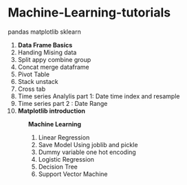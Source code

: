 # Machine-Learning-tutorials
pandas matplotlib sklearn
<ol>
<li><b>Data Frame Basics </b></li>
<li>Handing Mising data</li>
<li>Split appy combine group</li>
<li>Concat merge dataframe</li>
<li>Pivot Table</li>
<li>Stack unstack</li>
<li>Cross tab</li>
<li>Time series Analylis part 1: Date time index and resample</li>
<li>Time series part 2 : Date Range</li>
<li><b>Matplotlib introduction</b></li>

<ol>
<b>Machine Learning</b>
<ol>
<li>Linear Regression</li>
<li>Save Model Using joblib and pickle</li>
<li>Dummy variable one hot encoding</li>
<li>Logistic Regression</li>
<li>Decision Tree</li>
<li>Support Vector Machine</li>
</ol>
